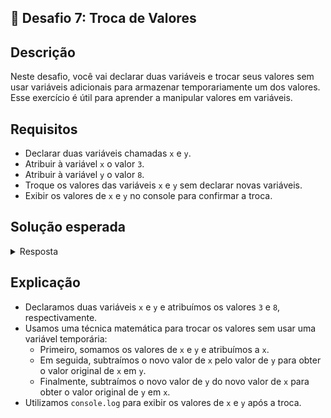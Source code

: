 ## 📝 Desafio 7: Troca de Valores

## Descrição

Neste desafio, você vai declarar duas variáveis e trocar seus valores sem usar variáveis adicionais para armazenar temporariamente um dos valores. Esse exercício é útil para aprender a manipular valores em variáveis.

## Requisitos

- Declarar duas variáveis chamadas `x` e `y`.
- Atribuir à variável `x` o valor `3`.
- Atribuir à variável `y` o valor `8`.
- Troque os valores das variáveis `x` e `y` sem declarar novas variáveis.
- Exibir os valores de `x` e `y` no console para confirmar a troca.

## Solução esperada

<details>
    <summary>Resposta</summary>

```javascript
let x = 3
let y = 8

// Troca dos valores
x = x + y
y = x - y
x = x - y

console.log("O valor de x é: " + x)
console.log("O valor de y é: " + y)
```

</details>

## Explicação

- Declaramos duas variáveis `x` e `y` e atribuímos os valores `3` e `8`, respectivamente.
- Usamos uma técnica matemática para trocar os valores sem usar uma variável temporária:
  - Primeiro, somamos os valores de `x` e `y` e atribuímos a `x`.
  - Em seguida, subtraímos o novo valor de `x` pelo valor de `y` para obter o valor original de `x` em `y`.
  - Finalmente, subtraímos o novo valor de `y` do novo valor de `x` para obter o valor original de `y` em `x`.
- Utilizamos `console.log` para exibir os valores de `x` e `y` após a troca.
